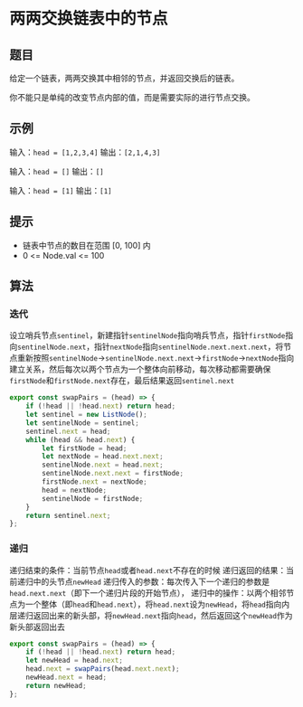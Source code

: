 # 两两交换链表中的节点

## 题目

给定一个链表，两两交换其中相邻的节点，并返回交换后的链表。

你不能只是单纯的改变节点内部的值，而是需要实际的进行节点交换。

## 示例

输入：`head = [1,2,3,4]`
输出：`[2,1,4,3]`

输入：`head = []`
输出：`[]`

输入：`head = [1]`
输出：`[1]`
 

## 提示

- 链表中节点的数目在范围 [0, 100] 内
- 0 <= Node.val <= 100

## 算法

### 迭代

设立哨兵节点`sentinel`，新建指针`sentinelNode`指向哨兵节点，指针`firstNode`指向`sentinelNode.next`，指针`nextNode`指向`sentinelNode.next.next.next`，将节点重新按照`sentinelNode`->`sentinelNode.next.next`->`firstNode`->`nextNode`指向建立关系，然后每次以两个节点为一个整体向前移动，每次移动都需要确保`firstNode`和`firstNode.next`存在，最后结果返回`sentinel.next`

```js
export const swapPairs = (head) => {
	if (!head || !head.next) return head;
	let sentinel = new ListNode();
	let sentinelNode = sentinel;
	sentinel.next = head;
	while (head && head.next) {
		let firstNode = head;
		let nextNode = head.next.next;
		sentinelNode.next = head.next;
		sentinelNode.next.next = firstNode;
		firstNode.next = nextNode;
		head = nextNode;
		sentinelNode = firstNode;
	}
	return sentinel.next;
};
```

### 递归

递归结束的条件：当前节点`head`或者`head.next`不存在的时候
递归返回的结果：当前递归中的头节点`newHead`
递归传入的参数：每次传入下一个递归的参数是`head.next.next`（即下一个递归片段的开始节点），
递归中的操作：以两个相邻节点为一个整体（即`head`和`head.next`），将`head.next`设为`newHead`，将`head`指向内层递归返回出来的新头部，将`newHead.next`指向`head`，然后返回这个`newHead`作为新头部返回出去

```js
export const swapPairs = (head) => {
	if (!head || !head.next) return head;
	let newHead = head.next;
	head.next = swapPairs(head.next.next);
	newHead.next = head;
	return newHead;
};
```